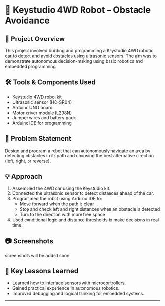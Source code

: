# 🤖 Keystudio 4WD Robot – Obstacle Avoidance

## 📌 Project Overview

This project involved building and programming a Keystudio 4WD robotic car to detect and avoid obstacles using ultrasonic sensors. The aim was to demonstrate autonomous decision-making using basic robotics and embedded programming.

## 🛠️ Tools & Components Used

- Keystudio 4WD robot kit
- Ultrasonic sensor (HC-SR04)
- Arduino UNO board
- Motor driver module (L298N)
- Jumper wires and battery pack
- Arduino IDE for programming

## 🎯 Problem Statement

Design and program a robot that can autonomously navigate an area by detecting obstacles in its path and choosing the best alternative direction (left, right, or reverse).

## 💡 Approach

1. Assembled the 4WD car using the Keystudio kit.
2. Connected the ultrasonic sensor to detect distances ahead of the car.
3. Programmed the robot using Arduino IDE to:
   - Move forward when the path is clear
   - Stop and check left and right distances when an obstacle is detected
   - Turn to the direction with more free space
4. Used conditional logic and distance thresholds to make decisions in real time.

## 📷 Screenshots

screenshots will be added soon

## 🔑 Key Lessons Learned

- Learned how to interface sensors with microcontrollers.
- Gained practical experience in autonomous robotics.
- Improved debugging and logical thinking for embedded systems.

---

